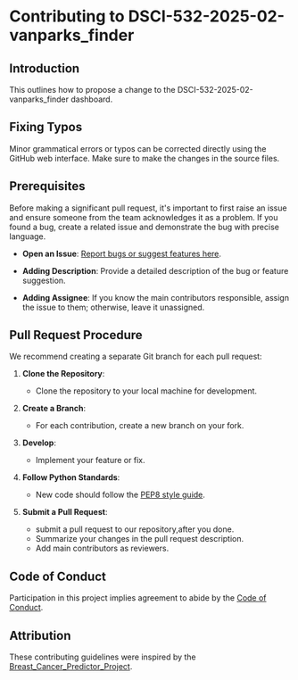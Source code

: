 # Contributing to DSCI-532-2025-02-vanparks_finder

## Introduction

This outlines how to propose a change to the DSCI-532-2025-02-vanparks_finder dashboard.

## Fixing Typos

Minor grammatical errors or typos can be corrected directly using the GitHub web interface. Make sure to make the changes in the source files.

## Prerequisites

Before making a significant pull request, it's important to first raise an issue and ensure someone from the team acknowledges it as a problem. If you found a bug, create a related issue and demonstrate the bug with precise language.
  
- **Open an Issue**: [Report bugs or suggest features here](https://github.com/UBC-MDS/Car_Evaluation_Analysis/issues).
  
- **Adding Description**: Provide a detailed description of the bug or feature suggestion.
  
- **Adding Assignee**: If you know the main contributors responsible, assign the issue to them; otherwise, leave it unassigned.

## Pull Request Procedure

We recommend creating a separate Git branch for each pull request:

1. **Clone the Repository**:
    - Clone the repository to your local machine for development.

2. **Create a Branch**:
    - For each contribution, create a new branch on your fork.

3. **Develop**:
    - Implement your feature or fix.

4. **Follow Python Standards**:
    - New code should follow the [PEP8 style guide](https://www.python.org/dev/peps/pep-0008/).

5. **Submit a Pull Request**:
    - submit a pull request to our repository,after you done.
    - Summarize your changes in the pull request description.
    - Add main contributors as reviewers.

## Code of Conduct

Participation in this project implies agreement to abide by the [Code of Conduct](https://github.com/UBC-MDS/DSCI-532-2025-02-vanparks_finder/blob/main/CODE_OF_CONDUCT.md).

## Attribution

These contributing guidelines were inspired by the [Breast_Cancer_Predictor_Project](https://github.com/ttimbers/breast_cancer_predictor).